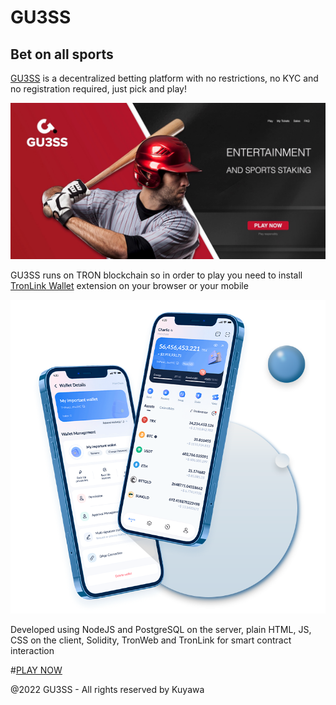 # GU3SS
## Bet on all sports

[GU3SS](https://gu3ss.com) is a decentralized betting platform with no restrictions, no KYC and no registration required, just pick and play!

![GU3SS](media/main.jpg)

GU3SS runs on TRON blockchain so in order to play you need to install [TronLink Wallet](https://www.tronlink.org) extension on your browser or your mobile

![TronLink](media/tronlink.png)

Developed using NodeJS and PostgreSQL on the server, plain HTML, JS, CSS on the client, Solidity, TronWeb and TronLink for smart contract interaction

#[PLAY NOW](https://gu3ss.com)

@2022 GU3SS - All rights reserved by Kuyawa